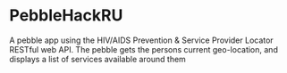 # PebbleHackRU
A pebble app using the HIV/AIDS Prevention &amp; Service Provider Locator RESTful web API.  The pebble gets the persons current geo-location, and displays a list of services available around them
